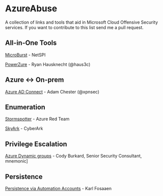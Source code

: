 # AzureAbuse
A collection of links and tools that aid in Microsoft Cloud Offensive Security services. If you want to contribute to this list send me a pull request.

## All-in-One Tools

[MicroBurst](https://github.com/NetSPI/MicroBurst) - NetSPI

[PowerZure](https://github.com/hausec/PowerZure) - Ryan Hausknecht (@haus3c)

## Azure <-> On-prem 
[Azure AD Connect](https://blog.xpnsec.com/azuread-connect-for-redteam/) - Adam Chester (@xpnsec)

## Enumeration

[Stormspotter](https://github.com/Azure/Stormspotter) - Azure Red Team

[SkyArk](https://github.com/cyberark/SkyArk) - CyberArk 

## Privilege Escalation

[Azure Dynamic groups](https://www.mnemonic.no/blog/abusing-dynamic-groups-in-azure/) - Cody Burkard, Senior Security Consultant, mnemonic]


## Persistence

[Persistence via Automation Accounts](https://blog.netspi.com/maintaining-azure-persistence-via-automation-accounts/) - Karl Fosaaen

